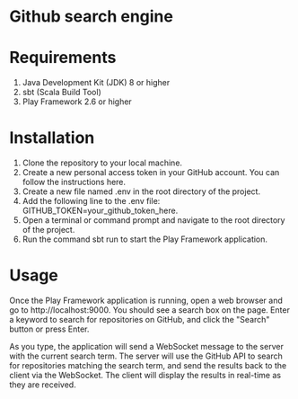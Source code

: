# Github search engine

# Requirements
1. Java Development Kit (JDK) 8 or higher
2. sbt (Scala Build Tool)
3. Play Framework 2.6 or higher

# Installation
1. Clone the repository to your local machine.
2. Create a new personal access token in your GitHub account. You can follow the instructions here.
3. Create a new file named .env in the root directory of the project.
4. Add the following line to the .env file: GITHUB_TOKEN=your_github_token_here.
5. Open a terminal or command prompt and navigate to the root directory of the project.
6. Run the command sbt run to start the Play Framework application.

# Usage
Once the Play Framework application is running, open a web browser and go to http://localhost:9000. You should see a search box on the page. Enter a keyword to search for repositories on GitHub, and click the "Search" button or press Enter.

As you type, the application will send a WebSocket message to the server with the current search term. The server will use the GitHub API to search for repositories matching the search term, and send the results back to the client via the WebSocket. The client will display the results in real-time as they are received.
